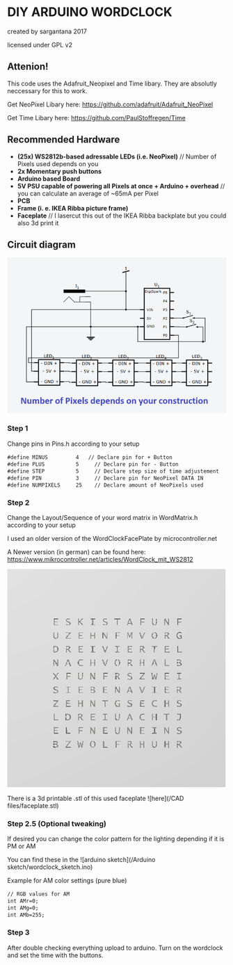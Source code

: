 # DIY ARDUINO WORDCLOCK
created by sargantana 2017

licensed under GPL v2

## Attenion!
This code uses the Adafruit_Neopixel and Time libary. They are absolutly neccessary for this to work.

Get NeoPixel Libary here: https://github.com/adafruit/Adafruit_NeoPixel

Get Time Libary here: https://github.com/PaulStoffregen/Time

## Recommended Hardware

* __(25x) WS2812b-based adressable LEDs (i.e. NeoPixel)__ // Number of Pixels used depends on you
* __2x Momentary push buttons__
* __Arduino based Board__
* __5V PSU capable of powering all Pixels at once + Arduino + overhead__ // you can calculate an average of ~65mA per Pixel
* __PCB__
* __Frame (i. e. IKEA Ribba picture frame)__
* __Faceplate__ // I lasercut this out of the IKEA Ribba backplate but you could also 3d print it

## Circuit diagram 

![WordMatrix used in my version](/Schematics/wordclock_schematics.png)

### Step 1
Change pins in Pins.h according to your setup

```
#define MINUS         4   // Declare pin for + Button
#define PLUS          5 	// Declare pin for - Button
#define STEP          5 	// Declare step size of time adjustement
#define PIN           3 	// Declare pin for NeoPixel DATA IN
#define NUMPIXELS     25	// Declare amount of NeoPixels used
```

### Step 2
Change the Layout/Sequence of your word matrix in WordMatrix.h according to your setup

I used an older version of the WordClockFacePlate by microcontroller.net

A Newer version (in german) can be found here:
https://www.mikrocontroller.net/articles/WordClock_mit_WS2812

![WordMatrix used in my version](WordMatrix.png)

There is a 3d printable .stl of this used faceplate ![here](/CAD files/faceplate.stl)

### Step 2.5 (Optional tweaking)
If desired you can change the color pattern for the lighting depending if it is PM or AM

You can find these in the ![arduino sketch](/Arduino sketch/wordclock_sketch.ino)

Example for AM color settings (pure blue)
```
// RGB values for AM
int AMr=0;
int AMg=0;
int AMb=255;
```

### Step 3
After double checking everything upload to arduino. Turn on the wordclock and set the time with the buttons.
